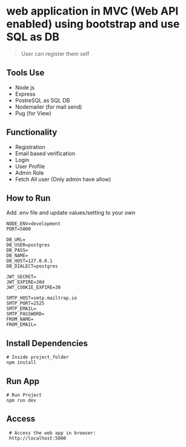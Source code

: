 # web application in MVC (Web API enabled) using bootstrap and use SQL as DB

> User can register them self

## Tools Use

- Node js
- Express
- PostreSQL as SQL DB
- Nodemailer (for mail send)
- Pug (for View)

## Functionality

- Registration
- Email based verification
- Login
- User Profile
- Admin Role
- Fetch All user (Only admin have allow)

## How to Run

Add .env file and update values/setting to your own

```
NODE_ENV=development
PORT=5000

DB_URL=
DB_USER=postgres
DB_PASS=
DB_NAME=
DB_HOST=127.0.0.1
DB_DIALECT=postgres

JWT_SECRET=
JWT_EXPIRE=30d
JWT_COOKIE_EXPIRE=30

SMTP_HOST=smtp.mailtrap.io
SMTP_PORT=2525
SMTP_EMAIL=
SMTP_PASSWORD=
FROM_NAME=
FROM_EMAIL=
```

## Install Dependencies

```
# Inside project_folder
npm install
```

## Run App

```
# Run Project
npm run dev
```

## Access

```
 # Access the web app in browser:
 http://localhost:5000

```
